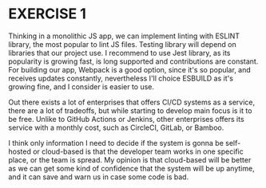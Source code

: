 # EXERCISE 1

Thinking in a monolithic JS app, we can implement linting with ESLINT library, the most popular to lint JS files.
Testing library will depend on libraries that our project use. I recommend to use Jest library, as its popularity
is growing fast, is long supported and contributions are constant. For building our app, Webpack is a good option,
since it's so popular, and receives updates constantly, nevertheless I'll choice ESBUILD as it's growing fine,
and I consider is easier to use.

Out there exists a lot of enterprises that offers CI/CD systems as a service, there are a lot of tradeoffs, but
while starting to develop main focus is it to be free. Unlike to GitHub Actions or Jenkins, other enterprises offers
its service with a monthly cost, such as CircleCI, GitLab, or Bamboo.

I think only information I need to decide if the system is gonna be self-hosted or cloud-based is that the developer
team works in one specific place, or the team is spread. My opinion is that cloud-based will be better as we can
get some kind of confidence that the system will be up anytime, and it can save and warn us in case some code
is bad.
